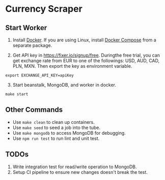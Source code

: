 # Currency Scraper
## Start Worker
1. Install [Docker](https://docs.docker.com/install/). If you are using Linux, install [Docker Compose](https://docs.docker.com/compose/install/) from a separate package.

2. Get API key in https://fixer.io/signup/free. Duringthe free trial, you can get exchange rate from EUR to one of the followings: USD, AUD, CAD, PLN, MXN. Then export the key as environment variable.
```
export EXCHANGE_API_KEY=apiKey
```

3. Start beanstalk, MongoDB, and worker in docker.
```
make start
```

## Other Commands
- Use `make clean` to clean up containers.
- Use `make seed` to seed a job into the tube.
- Use `make mongodb` to access MongoDB for debugging.
- Use `npm run test` to run lint and unit test.

## TODOs
1. Write integration test for read/write operation to MongoDB.
2. Setup CI pipeline to ensure new changes doesn't break the test.